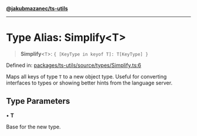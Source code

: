 [**@jakubmazanec/ts-utils**](../README.md)

---

# Type Alias: Simplify\<T\>

> **Simplify**\<`T`\>: `{ [KeyType in keyof T]: T[KeyType] }`

Defined in:
[packages/ts-utils/source/types/Simplify.ts:6](https://github.com/jakubmazanec/tools/blob/797379ce98752dc838b82c8398e04d90c58ce9e7/packages/ts-utils/source/types/Simplify.ts#L6)

Maps all keys of type `T` to a new object type. Useful for converting interfaces to types or showing
better hints from the language server.

## Type Parameters

• **T**

Base for the new type.
